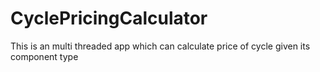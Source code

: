 # CyclePricingCalculator
This is an multi threaded app which can calculate price of cycle given its component type
